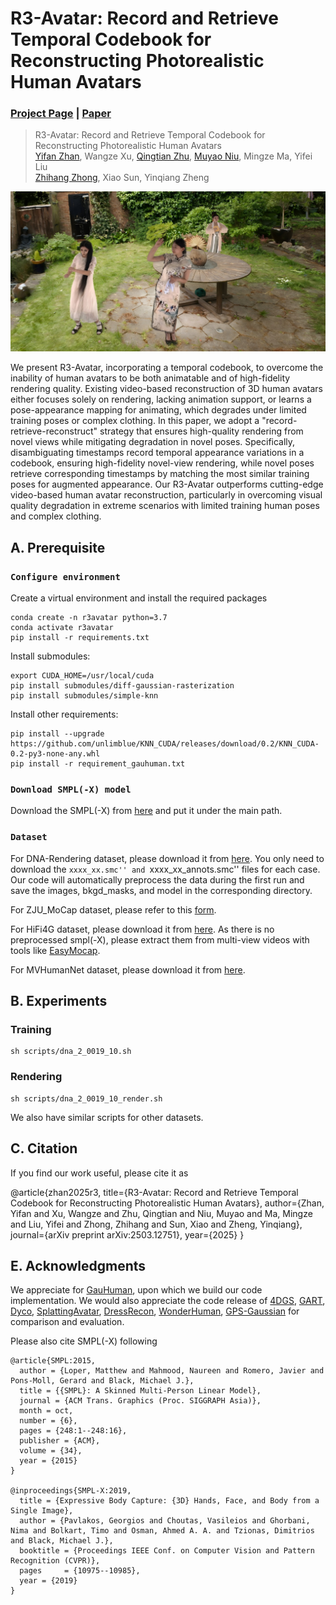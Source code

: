 # R3-Avatar: Record and Retrieve Temporal Codebook for Reconstructing Photorealistic Human Avatars
### [Project Page](https://arxiv.org/abs/2503.12751) | [Paper](https://arxiv.org/abs/2503.12751)
>R3-Avatar: Record and Retrieve Temporal Codebook for Reconstructing Photorealistic Human Avatars\
>[Yifan Zhan](https://yifever20002.github.io/), Wangze Xu, [Qingtian Zhu](https://qtzhu.me/), [Muyao Niu](https://myniuuu.github.io/), Mingze Ma, Yifei Liu \
>[Zhihang Zhong](https://zzh-tech.github.io/), Xiao Sun, Yinqiang Zheng

![image](images/scene.png)

We present R3-Avatar, incorporating a temporal codebook, to overcome the inability of human avatars to be both animatable and of high-fidelity rendering quality. Existing video-based reconstruction of 3D human avatars either focuses solely on rendering, lacking animation support, or learns a pose-appearance mapping for animating, which degrades under limited training poses or complex clothing. In this paper, we adopt a "record-retrieve-reconstruct" strategy that ensures high-quality rendering from novel views while mitigating degradation in novel poses. Specifically, disambiguating timestamps record temporal appearance variations in a codebook, ensuring high-fidelity novel-view rendering, while novel poses retrieve corresponding timestamps by matching the most similar training poses for augmented appearance. Our R3-Avatar outperforms cutting-edge video-based human avatar reconstruction, particularly in overcoming visual quality degradation in extreme scenarios with limited training human poses and complex clothing.

## A. Prerequisite
### `Configure environment`
Create a virtual environment and install the required packages 

    conda create -n r3avatar python=3.7
    conda activate r3avatar
    pip install -r requirements.txt

Install submodules:

    export CUDA_HOME=/usr/local/cuda
    pip install submodules/diff-gaussian-rasterization
    pip install submodules/simple-knn

Install other requirements:

    pip install --upgrade https://github.com/unlimblue/KNN_CUDA/releases/download/0.2/KNN_CUDA-0.2-py3-none-any.whl
    pip install -r requirement_gauhuman.txt


### `Download SMPL(-X) model`

Download the SMPL(-X) from [here](https://drive.google.com/drive/folders/1ULFP2r1RLq5dBrvkK_R_4MTMOB8ej2V4?usp=drive_link) and put it under the main path.

### `Dataset`

For DNA-Rendering dataset, please download it from [here](https://dna-rendering.github.io/inner-download.html). You only need to download the ``xxxx_xx.smc'' and ``xxxx_xx_annots.smc'' files for each case. Our code will automatically preprocess the data during the first run and save the images, bkgd_masks, and model in the corresponding directory.

For ZJU_MoCap dataset, please refer to this [form](https://docs.google.com/forms/d/1QcTp5qIbIBn8PCT-EQgG-fOB4HZ9khpRkT3q2OnH2bs).

For HiFi4G dataset, please download it from [here](https://github.com/moqiyinlun/HiFi4G_Dataset). As there is no preprocessed smpl(-X), please extract them from multi-view videos with tools like [EasyMocap](https://github.com/zju3dv/EasyMocap).

For MVHumanNet dataset, please download it from [here](https://github.com/GAP-LAB-CUHK-SZ/MVHumanNet).

## B. Experiments

### Training

    sh scripts/dna_2_0019_10.sh

### Rendering

    sh scripts/dna_2_0019_10_render.sh


We also have similar scripts for other datasets.

## C. Citation

If you find our work useful, please cite it as

@article{zhan2025r3,
  title={R3-Avatar: Record and Retrieve Temporal Codebook for Reconstructing Photorealistic Human Avatars},
  author={Zhan, Yifan and Xu, Wangze and Zhu, Qingtian and Niu, Muyao and Ma, Mingze and Liu, Yifei and Zhong, Zhihang and Sun, Xiao and Zheng, Yinqiang},
  journal={arXiv preprint arXiv:2503.12751},
  year={2025}
}

## E. Acknowledgments

We appreciate for [GauHuman](https://github.com/skhu101/GauHuman), upon which we build our code implementation. 
We would also appreciate the code release of 
[4DGS](https://fudan-zvg.github.io/4d-gaussian-splatting/), 
[GART](https://github.com/JiahuiLei/GART), 
[Dyco](https://ai4sports.opengvlab.com/Dyco/),
[SplattingAvatar](https://initialneil.github.io/SplattingAvatar),
[DressRecon](https://jefftan969.github.io/dressrecon/),
[WonderHuman](https://wyiguanw.github.io/WonderHuman/),
[GPS-Gaussian](https://shunyuanzheng.github.io/GPS-Gaussian)
for comparison and evaluation.

Please also cite SMPL(-X) following

    @article{SMPL:2015,
      author = {Loper, Matthew and Mahmood, Naureen and Romero, Javier and Pons-Moll, Gerard and Black, Michael J.},
      title = {{SMPL}: A Skinned Multi-Person Linear Model},
      journal = {ACM Trans. Graphics (Proc. SIGGRAPH Asia)},
      month = oct,
      number = {6},
      pages = {248:1--248:16},
      publisher = {ACM},
      volume = {34},
      year = {2015}
    }

    @inproceedings{SMPL-X:2019,
      title = {Expressive Body Capture: {3D} Hands, Face, and Body from a Single Image},
      author = {Pavlakos, Georgios and Choutas, Vasileios and Ghorbani, Nima and Bolkart, Timo and Osman, Ahmed A. A. and Tzionas, Dimitrios and Black, Michael J.},
      booktitle = {Proceedings IEEE Conf. on Computer Vision and Pattern Recognition (CVPR)},
      pages     = {10975--10985},
      year = {2019}
    }

